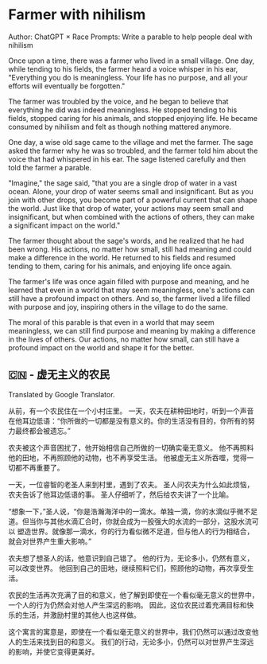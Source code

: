 # Farmer with nihilism

Author: ChatGPT × Race
Prompts: Write a parable to help people deal with nihilism

Once upon a time, there was a farmer who lived in a small village. One day, while tending to his fields, the farmer heard a voice whisper in his ear, "Everything you do is meaningless. Your life has no purpose, and all your efforts will eventually be forgotten."

The farmer was troubled by the voice, and he began to believe that everything he did was indeed meaningless. He stopped tending to his fields, stopped caring for his animals, and stopped enjoying life. He became consumed by nihilism and felt as though nothing mattered anymore.

One day, a wise old sage came to the village and met the farmer. The sage asked the farmer why he was so troubled, and the farmer told him about the voice that had whispered in his ear. The sage listened carefully and then told the farmer a parable.

"Imagine," the sage said, "that you are a single drop of water in a vast ocean. Alone, your drop of water seems small and insignificant. But as you join with other drops, you become part of a powerful current that can shape the world. Just like that drop of water, your actions may seem small and insignificant, but when combined with the actions of others, they can make a significant impact on the world."

The farmer thought about the sage's words, and he realized that he had been wrong. His actions, no matter how small, still had meaning and could make a difference in the world. He returned to his fields and resumed tending to them, caring for his animals, and enjoying life once again.

The farmer's life was once again filled with purpose and meaning, and he learned that even in a world that may seem meaningless, one's actions can still have a profound impact on others. And so, the farmer lived a life filled with purpose and joy, inspiring others in the village to do the same.

The moral of this parable is that even in a world that may seem meaningless, we can still find purpose and meaning by making a difference in the lives of others. Our actions, no matter how small, can still have a profound impact on the world and shape it for the better.


## 🇨🇳 - 虚无主义的农民
Translated by Google Translator.

从前，有一个农民住在一个小村庄里。 一天，农夫在耕种田地时，听到一个声音在他耳边低语：“你所做的一切都是没有意义的。你的生活没有目的，你所有的努力最终都会被遗忘。”

农夫被这个声音困扰了，他开始相信自己所做的一切确实毫无意义。 他不再照料他的田地，不再照顾他的动物，也不再享受生活。 他被虚无主义所吞噬，觉得一切都不再重要了。

一天，一位睿智的老圣人来到村里，遇到了农夫。 圣人问农夫为什么如此烦恼，农夫告诉了他耳边低语的事。 圣人仔细听了，然后给农夫讲了一个比喻。

“想象一下，”圣人说，“你是浩瀚海洋中的一滴水。单独一滴，你的水滴似乎微不足道。但当你与其他水滴汇合时，你就会成为一股强大的水流的一部分，这股水流可以 塑造世界。就像那一滴水，你的行为看似微不足道，但与他人的行为相结合，就会对世界产生重大影响。”

农夫想了想圣人的话，他意识到自己错了。 他的行为，无论多小，仍然有意义，可以改变世界。 他回到自己的田地，继续照料它们，照顾他的动物，再次享受生活。

农民的生活再次充满了目的和意义，他了解到即使在一个看似毫无意义的世界中，一个人的行为仍然会对他人产生深远的影响。 因此，这位农民过着充满目标和快乐的生活，并激励村里的其他人也这样做。

这个寓言的寓意是，即使在一个看似毫无意义的世界中，我们仍然可以通过改变他人的生活来找到目的和意义。 我们的行动，无论多小，仍然可以对世界产生深远的影响，并使它变得更美好。